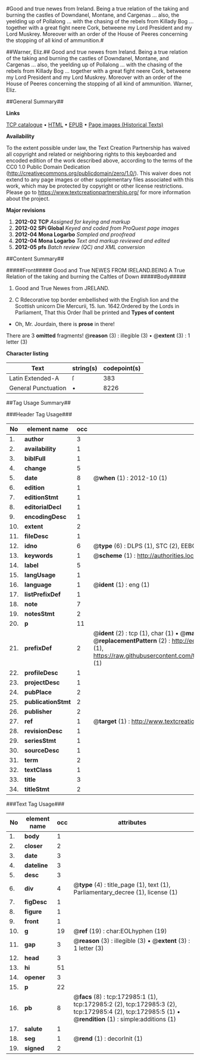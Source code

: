#Good and true newes from Ireland. Being a true relation of the taking and burning the castles of Downdanel, Montane, and Cargenas ... also, the yeelding up of Pollalong ... with the chasing of the rebels from Killady Bog ... together with a great fight neere Cork, betweene my Lord President and my Lord Muskrey. Moreover with an order of the House of Peeres concerning the stopping of all kind of ammunition.#

##Warner, Eliz.##
Good and true newes from Ireland. Being a true relation of the taking and burning the castles of Downdanel, Montane, and Cargenas ... also, the yeelding up of Pollalong ... with the chasing of the rebels from Killady Bog ... together with a great fight neere Cork, betweene my Lord President and my Lord Muskrey. Moreover with an order of the House of Peeres concerning the stopping of all kind of ammunition.
Warner, Eliz.

##General Summary##

**Links**

[TCP catalogue](http://www.ota.ox.ac.uk/tcp/)  • 
[HTML](http://tei.it.ox.ac.uk/tcp/Texts-HTML/free/A97/A97175.html)  • 
[EPUB](http://tei.it.ox.ac.uk/tcp/Texts-EPUB/free/A97/A97175.epub) • 
[Page images (Historical Texts)](https://historicaltexts.jisc.ac.uk/eebo-47683528e)

**Availability**

To the extent possible under law, the Text Creation Partnership has waived all copyright and related or neighboring rights to this keyboarded and encoded edition of the work described above, according to the terms of the CC0 1.0 Public Domain Dedication (http://creativecommons.org/publicdomain/zero/1.0/). This waiver does not extend to any page images or other supplementary files associated with this work, which may be protected by copyright or other license restrictions. Please go to https://www.textcreationpartnership.org/ for more information about the project.

**Major revisions**

1. __2012-02__ __TCP__ *Assigned for keying and markup*
1. __2012-02__ __SPi Global__ *Keyed and coded from ProQuest page images*
1. __2012-04__ __Mona Logarbo__ *Sampled and proofread*
1. __2012-04__ __Mona Logarbo__ *Text and markup reviewed and edited*
1. __2012-05__ __pfs__ *Batch review (QC) and XML conversion*

##Content Summary##

#####Front#####
Good and True NEWES FROM IRELAND.BEING A True Relation of the taking and burning the Caſtles of Down
#####Body#####

1. Good and True Newes from JRELAND.

1. C Rdecorative top border embellished with the English lion and the Scottish unicorn
Die Mercurii, 15. Iun. 1642.Ordered by the Lords in Parliament, That this Order ſhall be printed and
**Types of content**

  * Oh, Mr. Jourdain, there is **prose** in there!

There are 3 **omitted** fragments! 
 @__reason__ (3) : illegible (3)  •  @__extent__ (3) : 1 letter (3)

**Character listing**


|Text|string(s)|codepoint(s)|
|---|---|---|
|Latin Extended-A|ſ|383|
|General Punctuation|•|8226|

##Tag Usage Summary##

###Header Tag Usage###

|No|element name|occ|attributes|
|---|---|---|---|
|1.|__author__|3||
|2.|__availability__|1||
|3.|__biblFull__|1||
|4.|__change__|5||
|5.|__date__|8| @__when__ (1) : 2012-10 (1)|
|6.|__edition__|1||
|7.|__editionStmt__|1||
|8.|__editorialDecl__|1||
|9.|__encodingDesc__|1||
|10.|__extent__|2||
|11.|__fileDesc__|1||
|12.|__idno__|6| @__type__ (6) : DLPS (1), STC (2), EEBO-CITATION (1), OCLC (1), VID (1)|
|13.|__keywords__|1| @__scheme__ (1) : http://authorities.loc.gov/ (1)|
|14.|__label__|5||
|15.|__langUsage__|1||
|16.|__language__|1| @__ident__ (1) : eng (1)|
|17.|__listPrefixDef__|1||
|18.|__note__|7||
|19.|__notesStmt__|2||
|20.|__p__|11||
|21.|__prefixDef__|2| @__ident__ (2) : tcp (1), char (1)  •  @__matchPattern__ (2) : ([0-9\-]+):([0-9IVX]+) (1), (.+) (1)  •  @__replacementPattern__ (2) : http://eebo.chadwyck.com/downloadtiff?vid=$1&page=$2 (1), https://raw.githubusercontent.com/textcreationpartnership/Texts/master/tcpchars.xml#$1 (1)|
|22.|__profileDesc__|1||
|23.|__projectDesc__|1||
|24.|__pubPlace__|2||
|25.|__publicationStmt__|2||
|26.|__publisher__|2||
|27.|__ref__|1| @__target__ (1) : http://www.textcreationpartnership.org/docs/. (1)|
|28.|__revisionDesc__|1||
|29.|__seriesStmt__|1||
|30.|__sourceDesc__|1||
|31.|__term__|2||
|32.|__textClass__|1||
|33.|__title__|3||
|34.|__titleStmt__|2||


###Text Tag Usage###

|No|element name|occ|attributes|
|---|---|---|---|
|1.|__body__|1||
|2.|__closer__|2||
|3.|__date__|3||
|4.|__dateline__|3||
|5.|__desc__|3||
|6.|__div__|4| @__type__ (4) : title_page (1), text (1), Parliamentary_decree (1), license (1)|
|7.|__figDesc__|1||
|8.|__figure__|1||
|9.|__front__|1||
|10.|__g__|19| @__ref__ (19) : char:EOLhyphen (19)|
|11.|__gap__|3| @__reason__ (3) : illegible (3)  •  @__extent__ (3) : 1 letter (3)|
|12.|__head__|3||
|13.|__hi__|51||
|14.|__opener__|3||
|15.|__p__|22||
|16.|__pb__|8| @__facs__ (8) : tcp:172985:1 (1), tcp:172985:2 (2), tcp:172985:3 (2), tcp:172985:4 (2), tcp:172985:5 (1)  •  @__rendition__ (1) : simple:additions (1)|
|17.|__salute__|1||
|18.|__seg__|1| @__rend__ (1) : decorInit (1)|
|19.|__signed__|2||
